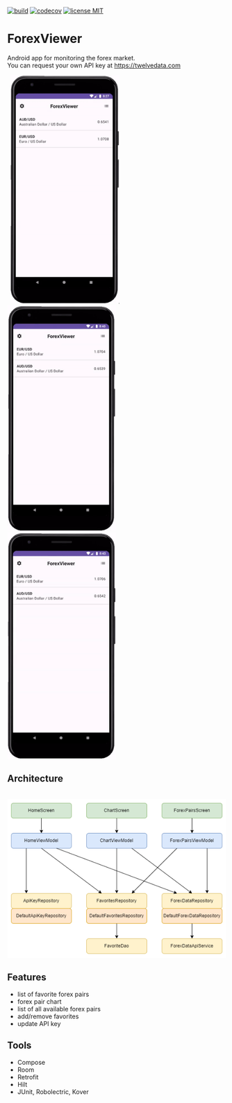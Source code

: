 <a href="https://github.com/gzaber/ForexViewer/actions"><img src="https://img.shields.io/github/actions/workflow/status/gzaber/ForexViewer/ci.yml" alt="build"></a>
<a href="https://codecov.io/gh/gzaber/ForexViewer"><img src="https://codecov.io/gh/gzaber/ForexViewer/branch/master/graph/badge.svg" alt="codecov"></a>
<a href="https://opensource.org/licenses/MIT"><img src="https://img.shields.io/github/license/gzaber/ForexViewer" alt="license MIT"></a>

# ForexViewer

Android app for monitoring the forex market.  
You can request your own API key at https://twelvedata.com

&nbsp;
[<img alt="video 1" width="250px" src=".images/rec1.gif" />](.images/rec1.gif)
&nbsp;
[<img alt="video 2" width="250px" src=".images/rec2.gif" />](.images/rec2.gif)
&nbsp;
[<img alt="video 3" width="250px" src=".images/rec3.gif" />](.images/rec3.gif)

## Architecture  

&nbsp;
[<img alt="architecture" width="580px" src=".images/architecture.png" />](.images/architecture.png)

## Features

- list of favorite forex pairs
- forex pair chart
- list of all available forex pairs
- add/remove favorites
- update API key

## Tools

- Compose
- Room
- Retrofit
- Hilt
- JUnit, Robolectric, Kover
